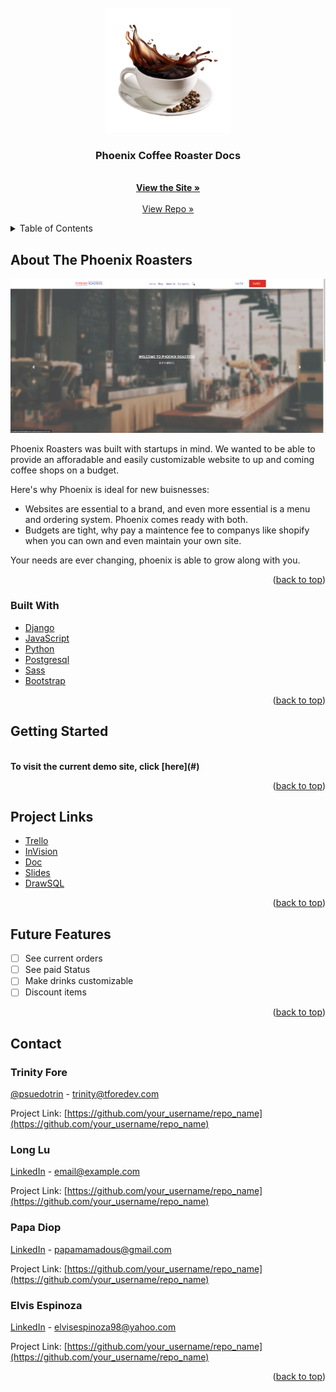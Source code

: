 <div id="top"></div>
<!-- PROJECT LOGO -->
<br />
<div align="center">
  <a href="https://github.com/othneildrew/Best-README-Template">
    <img src="./images/cofee.png" alt="Logo" width="200" height="200">
  </a>
  <h3 align="center">Phoenix Coffee Roaster Docs </h3>

  <p align="center">
    <br />
    <a href="#"><strong>View the Site »</strong></a>
    <br />
    <br />
    <a href="#">View Repo »</a>
    
  </p>
</div>

<!-- TABLE OF CONTENTS -->
<details>

  <summary>Table of Contents</summary>
  <ol>
    <li>
      <a href="#about-the-phoenix-roasters">About Phoenix</a>
      <ul>
        <li><a href="#built-with">Built With</a></li>
      </ul>
    </li>
    <li><a href="#getting-started">Getting Started</a></li>
    <li><a href="#project-links">Links</a></li>
    <li><a href="#contact">Contact</a></li>
    <ul>
        <li><a href="#trinity-fore">Trinity Fore</a></li>
        <li><a href="#long-lu">Long Lu</a></li>
        <li><a href="#papa-diop">Papa Diop</a></li>
        <li><a href="#elvis-espinoza">Elvis Espinoza</a></li>
      </ul>
    <li><a href="#future-features">Future Features</a></li>
  </ol>
</details>

<!-- ABOUT THE PROJECT -->

## About The Phoenix Roasters

[![Product Name Screen Shot][product-screenshot]](https://example.com)

Phoenix Roasters was built with startups in mind. We wanted to be able to provide an afforadable and easily customizable website to up and coming coffee shops on a budget.

Here's why Phoenix is ideal for new buisnesses:

- Websites are essential to a brand, and even more essential is a menu and ordering system. Phoenix comes ready with both.
- Budgets are tight, why pay a maintence fee to companys like shopify when you can own and even maintain your own site.

Your needs are ever changing, phoenix is able to grow along with you.

<p align="right">(<a href="#top">back to top</a>)</p>

### Built With

- [Django](https://djangoproject.com)
- [JavaScript](https://javascript.com)
- [Python](https://python.org)
- [Postgresql](https://postgresql.org)
- [Sass](https://sass-lang.com)
- [Bootstrap](https://getbootstrap.com)

<p align="right">(<a href="#top">back to top</a>)</p>

<!-- GETTING STARTED -->

## Getting Started

<br />
<strong> To visit the current demo site, click [here](#) </strong>

<p align="right">(<a href="#top">back to top</a>)</p>

<!--  IMPORTANT LINKS  -->

## Project Links

- [Trello](https://trello.com/b/RB59Nejl/coffee-shop)
- [InVision](https://papadiop249687.invisionapp.com/auth/sign-in?redirectTo=/request-access/freehand/Untitled-y2Bqj5z28&dsid_h=89bac74d13d40be05bd7b8bb868f5dfcc32788c5d4806294810a099fc476758c)
- [Doc](https://docs.google.com/document/d/19GeF4MXNuK_5DXy0pxaH1Zw9cw18q1FbDVu38zdvpgk/edit)
- [Slides](https://docs.google.com/presentation/d/16AnQt1aKWfufOW3P7q8SvGUnqIMwjsIaYvUkJsnG618/edit#slide=id.p)
- [DrawSQL](https://drawsql.app/general-assembly-phoenix/diagrams/coffee-shop)

<p align="right">(<a href="#top">back to top</a>)</p>

<!-- FUTURE ENHANCMENTS -->

## Future Features

- [ ] See current orders
- [ ] See paid Status
- [ ] Make drinks customizable
- [ ] Discount items

<p align="right">(<a href="#top">back to top</a>)</p>

<!-- CONTACT -->

## Contact

### Trinity Fore

[@psuedotrin](https://twitter.com/pseudotrin) - trinity@tforedev.com

Project Link: [https://github.com/your_username/repo_name](https://github.com/your_username/repo_name)

### Long Lu

[LinkedIn](https://www.linkedin.com/in/longplu/) - email@example.com

Project Link: [https://github.com/your_username/repo_name](https://github.com/your_username/repo_name)

### Papa Diop

[LinkedIn](https://www.linkedin.com/in/papa-diop1/) - papamamadous@gmail.com

Project Link: [https://github.com/your_username/repo_name](https://github.com/your_username/repo_name)

### Elvis Espinoza

[LinkedIn](https://www.linkedin.com/in/elvis-espinoza/) - elvisespinoza98@yahoo.com

Project Link: [https://github.com/your_username/repo_name](https://github.com/your_username/repo_name)

<p align="right">(<a href="#top">back to top</a>)</p>

<!-- MARKDOWN LINKS & IMAGES -->

[product-screenshot]: images/home.png
